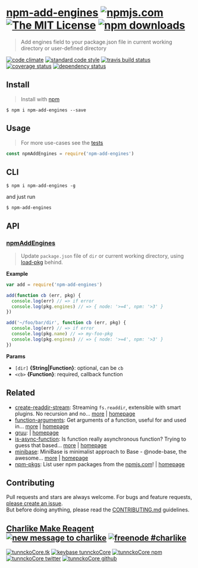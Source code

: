 # [npm-add-engines][author-www-url] [![npmjs.com][npmjs-img]][npmjs-url] [![The MIT License][license-img]][license-url] [![npm downloads][downloads-img]][downloads-url] 

> Add engines field to your package.json file in current working directory or user-defined directory

[![code climate][codeclimate-img]][codeclimate-url] [![standard code style][standard-img]][standard-url] [![travis build status][travis-img]][travis-url] [![coverage status][coveralls-img]][coveralls-url] [![dependency status][david-img]][david-url]

## Install
> Install with [npm](https://www.npmjs.com/)

```
$ npm i npm-add-engines --save
```

## Usage
> For more use-cases see the [tests](./test.js)

```js
const npmAddEngines = require('npm-add-engines')
```

## CLI

```
$ npm i npm-add-engines -g
```

and just run

```
$ npm-add-engines
```

## API

### [npmAddEngines](index.js#L38)
> Update `package.json` file of `dir` or current working directory, using [load-pkg][] behind.

**Example**

```js
var add = require('npm-add-engines')

add(function cb (err, pkg) {
  console.log(err) // => if error
  console.log(pkg.engines) // => { node: '>=4', npm: '>3' }
})

add('~/foo/bar/dir', function cb (err, pkg) {
  console.log(err) // => if error
  console.log(pkg.name) // => my-foo-pkg
  console.log(pkg.engines) // => { node: '>=4', npm: '>3' }
})
```

**Params**

* `[dir]` **{String|Function}**: optional, can be `cb`    
* `<cb>` **{Function}**: required, callback function    

## Related
- [create-readdir-stream](https://www.npmjs.com/package/create-readdir-stream): Streaming `fs.readdir`, extensible with smart plugins. No recursion and no… [more](https://github.com/tunnckocore/create-readdir-stream#readme) | [homepage](https://github.com/tunnckocore/create-readdir-stream#readme "Streaming `fs.readdir`, extensible with smart plugins. No recursion and no globs by default - [use][] plugins. Does not stat and doesn't read the filepaths - use plugins. It just push [vinyl][] files to stream. Follows signature and semantics of `fs.creat")
- [function-arguments](https://www.npmjs.com/package/function-arguments): Get arguments of a function, useful for and used in… [more](https://github.com/tunnckocore/function-arguments#readme) | [homepage](https://github.com/tunnckocore/function-arguments#readme "Get arguments of a function, useful for and used in dependency injectors. Works for regular functions, generator functions and arrow functions.")
- [gruu](https://www.npmjs.com/package/gruu):  | [homepage](https://github.com/tunnckoCore/gruu#readme)
- [is-async-function](https://www.npmjs.com/package/is-async-function): Is function really asynchronous function? Trying to guess that based… [more](https://github.com/tunnckocore/is-async-function#readme) | [homepage](https://github.com/tunnckocore/is-async-function#readme "Is function really asynchronous function? Trying to guess that based on check if [common-callback-names][] exists as function arguments names or you can pass your custom.")
- [minibase](https://www.npmjs.com/package/minibase): MiniBase is minimalist approach to Base - @node-base, the awesome… [more](https://github.com/node-minibase/minibase#readme) | [homepage](https://github.com/node-minibase/minibase#readme "MiniBase is minimalist approach to Base - @node-base, the awesome framework. Foundation for building complex APIs with small units called plugins. Works well with most of the already existing [base][] plugins.")
- [npm-pkgs](https://www.npmjs.com/package/npm-pkgs): List user npm packages from the [npmjs.com](http://npm.im)! | [homepage](https://github.com/tunnckoCore/npm-pkgs "List user npm packages from the [npmjs.com](http://npm.im)!")

## Contributing
Pull requests and stars are always welcome. For bugs and feature requests, [please create an issue](https://github.com/tunnckoCore/npm-add-engines/issues/new).  
But before doing anything, please read the [CONTRIBUTING.md](./CONTRIBUTING.md) guidelines.

## [Charlike Make Reagent](http://j.mp/1stW47C) [![new message to charlike][new-message-img]][new-message-url] [![freenode #charlike][freenode-img]][freenode-url]

[![tunnckoCore.tk][author-www-img]][author-www-url] [![keybase tunnckoCore][keybase-img]][keybase-url] [![tunnckoCore npm][author-npm-img]][author-npm-url] [![tunnckoCore twitter][author-twitter-img]][author-twitter-url] [![tunnckoCore github][author-github-img]][author-github-url]

[base]: https://github.com/node-base/base
[common-callback-names]: https://github.com/tunnckocore/common-callback-names
[load-pkg]: https://github.com/jonschlinkert/load-pkg
[use]: https://github.com/jonschlinkert/use
[vinyl]: https://github.com/gulpjs/vinyl

[npmjs-url]: https://www.npmjs.com/package/npm-add-engines
[npmjs-img]: https://img.shields.io/npm/v/npm-add-engines.svg?label=npm-add-engines

[license-url]: https://github.com/tunnckoCore/npm-add-engines/blob/master/LICENSE
[license-img]: https://img.shields.io/npm/l/npm-add-engines.svg

[downloads-url]: https://www.npmjs.com/package/npm-add-engines
[downloads-img]: https://img.shields.io/npm/dm/npm-add-engines.svg

[codeclimate-url]: https://codeclimate.com/github/tunnckoCore/npm-add-engines
[codeclimate-img]: https://img.shields.io/codeclimate/github/tunnckoCore/npm-add-engines.svg

[travis-url]: https://travis-ci.org/tunnckoCore/npm-add-engines
[travis-img]: https://img.shields.io/travis/tunnckoCore/npm-add-engines/master.svg

[coveralls-url]: https://coveralls.io/r/tunnckoCore/npm-add-engines
[coveralls-img]: https://img.shields.io/coveralls/tunnckoCore/npm-add-engines.svg

[david-url]: https://david-dm.org/tunnckoCore/npm-add-engines
[david-img]: https://img.shields.io/david/tunnckoCore/npm-add-engines.svg

[standard-url]: https://github.com/feross/standard
[standard-img]: https://img.shields.io/badge/code%20style-standard-brightgreen.svg

[author-www-url]: http://www.tunnckocore.tk
[author-www-img]: https://img.shields.io/badge/www-tunnckocore.tk-fe7d37.svg

[keybase-url]: https://keybase.io/tunnckocore
[keybase-img]: https://img.shields.io/badge/keybase-tunnckocore-8a7967.svg

[author-npm-url]: https://www.npmjs.com/~tunnckocore
[author-npm-img]: https://img.shields.io/badge/npm-~tunnckocore-cb3837.svg

[author-twitter-url]: https://twitter.com/tunnckoCore
[author-twitter-img]: https://img.shields.io/badge/twitter-@tunnckoCore-55acee.svg

[author-github-url]: https://github.com/tunnckoCore
[author-github-img]: https://img.shields.io/badge/github-@tunnckoCore-4183c4.svg

[freenode-url]: http://webchat.freenode.net/?channels=charlike
[freenode-img]: https://img.shields.io/badge/freenode-%23charlike-5654a4.svg

[new-message-url]: https://github.com/tunnckoCore/ama
[new-message-img]: https://img.shields.io/badge/ask%20me-anything-green.svg

